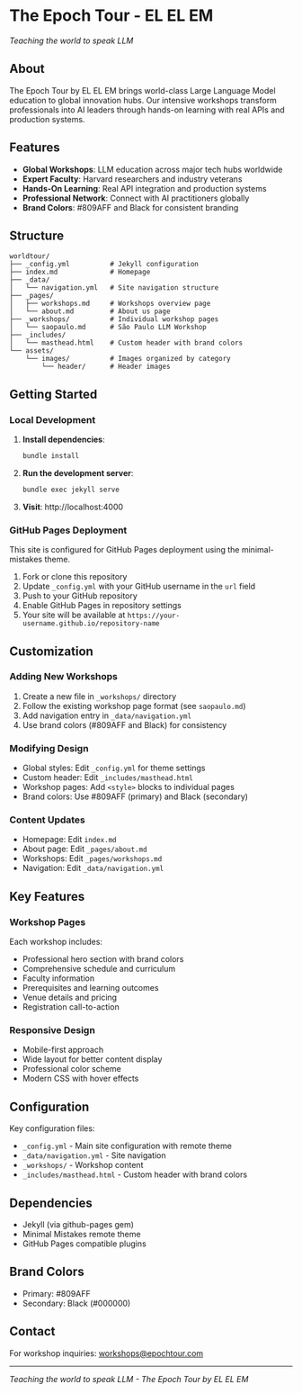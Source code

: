 # The Epoch Tour - EL EL EM

*Teaching the world to speak LLM*

## About

The Epoch Tour by EL EL EM brings world-class Large Language Model education to global innovation hubs. Our intensive workshops transform professionals into AI leaders through hands-on learning with real APIs and production systems.

## Features

- **Global Workshops**: LLM education across major tech hubs worldwide
- **Expert Faculty**: Harvard researchers and industry veterans
- **Hands-On Learning**: Real API integration and production systems
- **Professional Network**: Connect with AI practitioners globally
- **Brand Colors**: #809AFF and Black for consistent branding

## Structure

```
worldtour/
├── _config.yml          # Jekyll configuration
├── index.md             # Homepage
├── _data/
│   └── navigation.yml   # Site navigation structure
├── _pages/
│   ├── workshops.md     # Workshops overview page
│   └── about.md         # About us page
├── _workshops/          # Individual workshop pages
│   └── saopaulo.md      # São Paulo LLM Workshop
├── _includes/
│   └── masthead.html    # Custom header with brand colors
└── assets/
    └── images/          # Images organized by category
        └── header/      # Header images
```

## Getting Started

### Local Development

1. **Install dependencies**:
   ```bash
   bundle install
   ```

2. **Run the development server**:
   ```bash
   bundle exec jekyll serve
   ```

3. **Visit**: http://localhost:4000

### GitHub Pages Deployment

This site is configured for GitHub Pages deployment using the minimal-mistakes theme.

1. Fork or clone this repository
2. Update `_config.yml` with your GitHub username in the `url` field
3. Push to your GitHub repository
4. Enable GitHub Pages in repository settings
5. Your site will be available at `https://your-username.github.io/repository-name`

## Customization

### Adding New Workshops

1. Create a new file in `_workshops/` directory
2. Follow the existing workshop page format (see `saopaulo.md`)
3. Add navigation entry in `_data/navigation.yml`
4. Use brand colors (#809AFF and Black) for consistency

### Modifying Design

- Global styles: Edit `_config.yml` for theme settings
- Custom header: Edit `_includes/masthead.html`
- Workshop pages: Add `<style>` blocks to individual pages
- Brand colors: Use #809AFF (primary) and Black (secondary)

### Content Updates

- Homepage: Edit `index.md`
- About page: Edit `_pages/about.md`
- Workshops: Edit `_pages/workshops.md`
- Navigation: Edit `_data/navigation.yml`

## Key Features

### Workshop Pages
Each workshop includes:
- Professional hero section with brand colors
- Comprehensive schedule and curriculum
- Faculty information
- Prerequisites and learning outcomes
- Venue details and pricing
- Registration call-to-action

### Responsive Design
- Mobile-first approach
- Wide layout for better content display
- Professional color scheme
- Modern CSS with hover effects

## Configuration

Key configuration files:
- `_config.yml` - Main site configuration with remote theme
- `_data/navigation.yml` - Site navigation
- `_workshops/` - Workshop content
- `_includes/masthead.html` - Custom header with brand colors

## Dependencies

- Jekyll (via github-pages gem)
- Minimal Mistakes remote theme
- GitHub Pages compatible plugins

## Brand Colors

- Primary: #809AFF
- Secondary: Black (#000000)

## Contact

For workshop inquiries: workshops@epochtour.com

---

*Teaching the world to speak LLM - The Epoch Tour by EL EL EM*